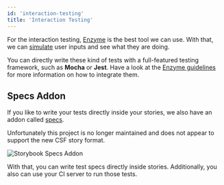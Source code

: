 ```yaml
---
id: 'interaction-testing'
title: 'Interaction Testing'
---
```


For the interaction testing, [Enzyme](https://github.com/airbnb/enzyme) is the best tool we can use. With that, we can [simulate](http://airbnb.io/enzyme/docs/api/ReactWrapper/simulate.html) user inputs and see what they are doing.

You can directly write these kind of tests with a full-featured testing framework, such as **Mocha** or **Jest**. Have a look at the [Enzyme guidelines](https://github.com/airbnb/enzyme/) for more information on how to integrate them.

## Specs Addon

If you like to write your tests directly inside your stories, we also have an addon called [specs](https://github.com/mthuret/storybook-addon-specifications).

Unfortunately this project is no longer maintained and does not appear to support the new CSF story format.

![Storybook Specs Addon](../static/specs-addon.png)

With that, you can write test specs directly inside stories.
Additionally, you also can use your CI server to run those tests.
